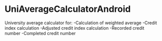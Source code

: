 # UniAverageCalculatorAndroid
 University average calculator for: -Calculation of weighted average -Credit index calculation -Adjusted credit index calculation -Recorded credit number -Completed credit number
